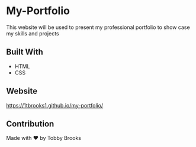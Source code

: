 # My-Portfolio

This website will be used to present my professional portfolio to show case my skills and projects

## Built With

- HTML
- CSS

## Website

https://1tbrooks1.github.io/my-portfolio/

## Contribution

Made with ❤️ by Tobby Brooks
